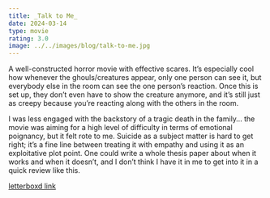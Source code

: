 ```yaml
---
title: _Talk to Me_
date: 2024-03-14
type: movie
rating: 3.0
image: ../../images/blog/talk-to-me.jpg
---
```


A well-constructed horror movie with effective scares. It’s especially cool how whenever the ghouls/creatures appear, only one person can see it, but everybody else in the room can see the one person’s reaction. Once this is set up, they don’t even have to show the creature anymore, and it’s still just as creepy because you’re reacting along with the others in the room.

I was less engaged with the backstory of a tragic death in the family… the movie was aiming for a high level of difficulty in terms of emotional poignancy, but it felt rote to me. Suicide as a subject matter is hard to get right; it’s a fine line between treating it with empathy and using it as an exploitative plot point. One could write a whole thesis paper about when it works and when it doesn’t, and I don’t think I have it in me to get into it in a quick review like this.

[letterboxd link](https://letterboxd.com/film/talk-to-me-2022/)